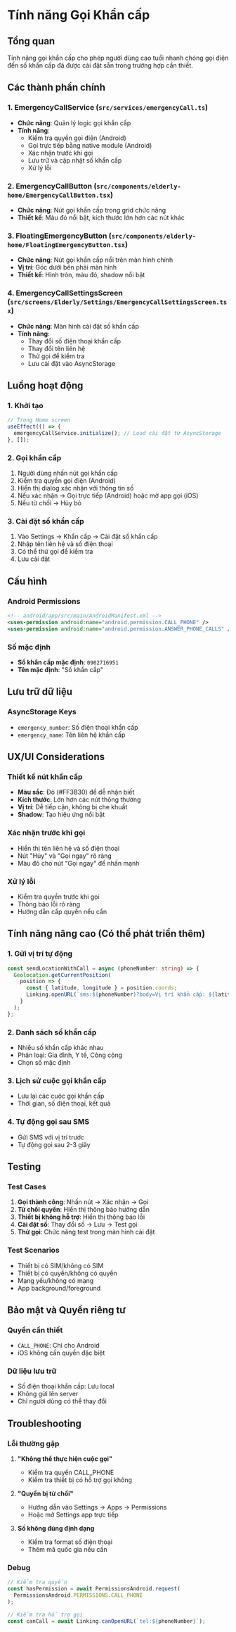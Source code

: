 # Tính năng Gọi Khẩn cấp

## Tổng quan
Tính năng gọi khẩn cấp cho phép người dùng cao tuổi nhanh chóng gọi điện đến số khẩn cấp đã được cài đặt sẵn trong trường hợp cần thiết.

## Các thành phần chính

### 1. EmergencyCallService (`src/services/emergencyCall.ts`)
- **Chức năng**: Quản lý logic gọi khẩn cấp
- **Tính năng**:
  - Kiểm tra quyền gọi điện (Android)
  - Gọi trực tiếp bằng native module (Android)
  - Xác nhận trước khi gọi
  - Lưu trữ và cập nhật số khẩn cấp
  - Xử lý lỗi

### 2. EmergencyCallButton (`src/components/elderly-home/EmergencyCallButton.tsx`)
- **Chức năng**: Nút gọi khẩn cấp trong grid chức năng
- **Thiết kế**: Màu đỏ nổi bật, kích thước lớn hơn các nút khác

### 3. FloatingEmergencyButton (`src/components/elderly-home/FloatingEmergencyButton.tsx`)
- **Chức năng**: Nút gọi khẩn cấp nổi trên màn hình chính
- **Vị trí**: Góc dưới bên phải màn hình
- **Thiết kế**: Hình tròn, màu đỏ, shadow nổi bật

### 4. EmergencyCallSettingsScreen (`src/screens/Elderly/Settings/EmergencyCallSettingsScreen.tsx`)
- **Chức năng**: Màn hình cài đặt số khẩn cấp
- **Tính năng**:
  - Thay đổi số điện thoại khẩn cấp
  - Thay đổi tên liên hệ
  - Thử gọi để kiểm tra
  - Lưu cài đặt vào AsyncStorage

## Luồng hoạt động

### 1. Khởi tạo
```typescript
// Trong Home screen
useEffect(() => {
  emergencyCallService.initialize(); // Load cài đặt từ AsyncStorage
}, []);
```

### 2. Gọi khẩn cấp
1. Người dùng nhấn nút gọi khẩn cấp
2. Kiểm tra quyền gọi điện (Android)
3. Hiển thị dialog xác nhận với thông tin số
4. Nếu xác nhận → Gọi trực tiếp (Android) hoặc mở app gọi (iOS)
5. Nếu từ chối → Hủy bỏ

### 3. Cài đặt số khẩn cấp
1. Vào Settings → Khẩn cấp → Cài đặt số khẩn cấp
2. Nhập tên liên hệ và số điện thoại
3. Có thể thử gọi để kiểm tra
4. Lưu cài đặt

## Cấu hình

### Android Permissions
```xml
<!-- android/app/src/main/AndroidManifest.xml -->
<uses-permission android:name="android.permission.CALL_PHONE" />
<uses-permission android:name="android.permission.ANSWER_PHONE_CALLS" />
```

### Số mặc định
- **Số khẩn cấp mặc định**: `0902716951`
- **Tên mặc định**: "Số khẩn cấp"

## Lưu trữ dữ liệu

### AsyncStorage Keys
- `emergency_number`: Số điện thoại khẩn cấp
- `emergency_name`: Tên liên hệ khẩn cấp

## UX/UI Considerations

### Thiết kế nút khẩn cấp
- **Màu sắc**: Đỏ (#FF3B30) để dễ nhận biết
- **Kích thước**: Lớn hơn các nút thông thường
- **Vị trí**: Dễ tiếp cận, không bị che khuất
- **Shadow**: Tạo hiệu ứng nổi bật

### Xác nhận trước khi gọi
- Hiển thị tên liên hệ và số điện thoại
- Nút "Hủy" và "Gọi ngay" rõ ràng
- Màu đỏ cho nút "Gọi ngay" để nhấn mạnh

### Xử lý lỗi
- Kiểm tra quyền trước khi gọi
- Thông báo lỗi rõ ràng
- Hướng dẫn cấp quyền nếu cần

## Tính năng nâng cao (Có thể phát triển thêm)

### 1. Gửi vị trí tự động
```typescript
const sendLocationWithCall = async (phoneNumber: string) => {
  Geolocation.getCurrentPosition(
    position => {
      const { latitude, longitude } = position.coords;
      Linking.openURL(`sms:${phoneNumber}?body=Vị trí khẩn cấp: ${latitude},${longitude}`);
    }
  );
};
```

### 2. Danh sách số khẩn cấp
- Nhiều số khẩn cấp khác nhau
- Phân loại: Gia đình, Y tế, Công cộng
- Chọn số mặc định

### 3. Lịch sử cuộc gọi khẩn cấp
- Lưu lại các cuộc gọi khẩn cấp
- Thời gian, số điện thoại, kết quả

### 4. Tự động gọi sau SMS
- Gửi SMS với vị trí trước
- Tự động gọi sau 2-3 giây

## Testing

### Test Cases
1. **Gọi thành công**: Nhấn nút → Xác nhận → Gọi
2. **Từ chối quyền**: Hiển thị thông báo hướng dẫn
3. **Thiết bị không hỗ trợ**: Hiển thị thông báo lỗi
4. **Cài đặt số**: Thay đổi số → Lưu → Test gọi
5. **Thử gọi**: Chức năng test trong màn hình cài đặt

### Test Scenarios
- Thiết bị có SIM/không có SIM
- Thiết bị có quyền/không có quyền
- Mạng yếu/không có mạng
- App background/foreground

## Bảo mật và Quyền riêng tư

### Quyền cần thiết
- `CALL_PHONE`: Chỉ cho Android
- iOS không cần quyền đặc biệt

### Dữ liệu lưu trữ
- Số điện thoại khẩn cấp: Lưu local
- Không gửi lên server
- Chỉ người dùng có thể thay đổi

## Troubleshooting

### Lỗi thường gặp
1. **"Không thể thực hiện cuộc gọi"**
   - Kiểm tra quyền CALL_PHONE
   - Kiểm tra thiết bị có hỗ trợ gọi không

2. **"Quyền bị từ chối"**
   - Hướng dẫn vào Settings → Apps → Permissions
   - Hoặc mở Settings app trực tiếp

3. **Số không đúng định dạng**
   - Kiểm tra format số điện thoại
   - Thêm mã quốc gia nếu cần

### Debug
```typescript
// Kiểm tra quyền
const hasPermission = await PermissionsAndroid.request(
  PermissionsAndroid.PERMISSIONS.CALL_PHONE
);

// Kiểm tra hỗ trợ gọi
const canCall = await Linking.canOpenURL(`tel:${phoneNumber}`);
``` 